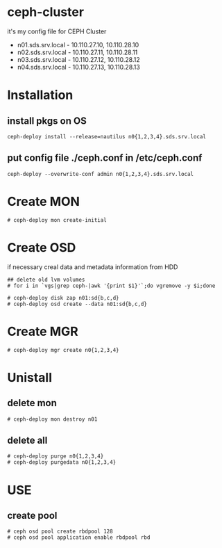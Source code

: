 # ceph-cluster
it's my config file for CEPH Cluster
* n01.sds.srv.local - 10.110.27.10, 10.110.28.10
* n02.sds.srv.local - 10.110.27.11, 10.110.28.11
* n03.sds.srv.local - 10.110.27.12, 10.110.28.12
* n04.sds.srv.local - 10.110.27.13, 10.110.28.13

# Installation
## install pkgs on OS 
```ceph-deploy install --release=nautilus n0{1,2,3,4}.sds.srv.local```
## put config file ./ceph.conf in /etc/ceph.conf
```ceph-deploy --overwrite-conf admin n0{1,2,3,4}.sds.srv.local```

# Create MON
```
# ceph-deploy mon create-initial
```

# Create OSD
if necessary creal data and metadata information from HDD
```
## delete old lvm volumes
# for i in `vgs|grep ceph-|awk '{print $1}'`;do vgremove -y $i;done
```

```
# ceph-deploy disk zap n01:sd{b,c,d}
# ceph-deploy osd create --data n01:sd{b,c,d}
```

# Create MGR
```
# ceph-deploy mgr create n0{1,2,3,4}
```

# Unistall
## delete mon
```
# ceph-deploy mon destroy n01
```
## delete all
```
# ceph-deploy purge n0{1,2,3,4}
# ceph-deploy purgedata n0{1,2,3,4}
```

# USE
## create pool
```
# ceph osd pool create rbdpool 128
# ceph osd pool application enable rbdpool rbd
```
